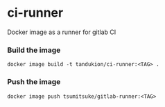 # ci-runner
Docker image as a runner for gitlab CI

### Build the image
~~~~ 
docker image build -t tandukion/ci-runner:<TAG> .
~~~~ 

### Push the image
~~~~ 
docker image push tsumitsuke/gitlab-runner:<TAG>
~~~~ 
